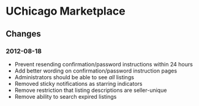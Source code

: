 # UChicago Marketplace
## Changes
### 2012-08-18
- Prevent resending confirmation/password instructions within 24 hours
- Add better wording on confirmation/password instruction pages
- Administrators should be able to see _all_ listings
- Removed sticky notifications as starring indicators
- Remove restriction that listing descriptions are seller-unique
- Remove ability to search expired listings